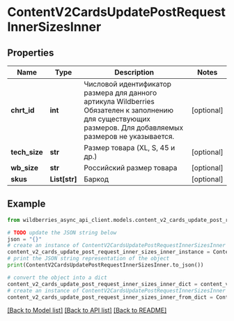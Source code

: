 # ContentV2CardsUpdatePostRequestInnerSizesInner


## Properties

Name | Type | Description | Notes
------------ | ------------- | ------------- | -------------
**chrt_id** | **int** | Числовой идентификатор размера для данного артикула Wildberries Обязателен к заполнению для существующих размеров. Для добавляемых размеров не указывается.  | [optional] 
**tech_size** | **str** | Размер товара (XL, S, 45 и др.) | [optional] 
**wb_size** | **str** | Российский размер товара | [optional] 
**skus** | **List[str]** | Баркод | [optional] 

## Example

```python
from wildberries_async_api_client.models.content_v2_cards_update_post_request_inner_sizes_inner import ContentV2CardsUpdatePostRequestInnerSizesInner

# TODO update the JSON string below
json = "{}"
# create an instance of ContentV2CardsUpdatePostRequestInnerSizesInner from a JSON string
content_v2_cards_update_post_request_inner_sizes_inner_instance = ContentV2CardsUpdatePostRequestInnerSizesInner.from_json(json)
# print the JSON string representation of the object
print(ContentV2CardsUpdatePostRequestInnerSizesInner.to_json())

# convert the object into a dict
content_v2_cards_update_post_request_inner_sizes_inner_dict = content_v2_cards_update_post_request_inner_sizes_inner_instance.to_dict()
# create an instance of ContentV2CardsUpdatePostRequestInnerSizesInner from a dict
content_v2_cards_update_post_request_inner_sizes_inner_from_dict = ContentV2CardsUpdatePostRequestInnerSizesInner.from_dict(content_v2_cards_update_post_request_inner_sizes_inner_dict)
```
[[Back to Model list]](../README.md#documentation-for-models) [[Back to API list]](../README.md#documentation-for-api-endpoints) [[Back to README]](../README.md)


